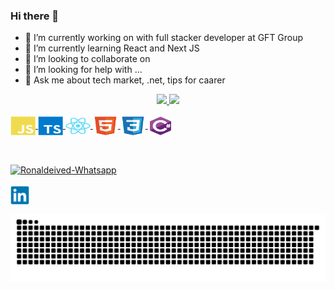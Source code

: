 ### Hi there 👋

- 🔭 I’m currently working on with full stacker developer at GFT Group
- 🌱 I’m currently learning React and Next JS
- 👯 I’m looking to collaborate on 
- 🤔 I’m looking for help with ...
- 💬 Ask me about tech market, .net, tips for caarer

<div align="center">
  <a href="https://github.com/ronaldeived">
  <img height="180em" src="https://github-readme-stats.vercel.app/api?username=ronaldeived&show_icons=true&theme=dracula&include_all_commits=true&count_private=true"/>
  <img height="180em" src="https://github-readme-stats.vercel.app/api/top-langs/?username=ronaldeived&layout=compact&langs_count=7&theme=dracula"/>
</div>
  <div style="display: inline_block"><br>
  <img align="center" alt="Ronaldeived-Js" height="30" width="40" src="https://raw.githubusercontent.com/devicons/devicon/master/icons/javascript/javascript-plain.svg">
  <img align="center" alt="Ronaldeived-Ts" height="30" width="40" src="https://raw.githubusercontent.com/devicons/devicon/master/icons/typescript/typescript-plain.svg">
  <img align="center" alt="Ronaldeived-React" height="30" width="40" src="https://raw.githubusercontent.com/devicons/devicon/master/icons/react/react-original.svg">
  <img align="center" alt="Ronaldeived-HTML" height="30" width="40" src="https://raw.githubusercontent.com/devicons/devicon/master/icons/html5/html5-original.svg">
  <img align="center" alt="Ronaldeived-CSS" height="30" width="40" src="https://raw.githubusercontent.com/devicons/devicon/master/icons/css3/css3-original.svg">
  <img align="center" alt="Ronaldeived-Csharp" height="30" width="40" src="https://raw.githubusercontent.com/devicons/devicon/master/icons/csharp/csharp-original.svg">
</div>
  
  ##
 
<div><br>
  <a style="padding: 10px auto" href="https://wa.link/mecdnq" target="_blank"><img alt="Ronaldeived-Whatsapp" height="5%" width="12%" src="https://static.whatsapp.net/rsrc.php/ym/r/36B424nhiL4.svg" target="_blank">
  </a>
  <br>
  <br> 
  <a style="margin: 10px auto" href="https://www.linkedin.com/in/ronaldeived" target="_blank"><img align="center"  alt="Ronaldeived-Linkedin" height="5%" width="6%" src="https://raw.githubusercontent.com/devicons/devicon/master/icons/linkedin/linkedin-original.svg" target="_blank">
  </a>
 
  ![Snake animation](https://github.com/ronaldeived/ronaldeived/blob/output/github-contribution-grid-snake.svg)
 
</div>
